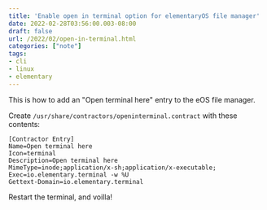```yaml
---
title: 'Enable open in terminal option for elementaryOS file manager'
date: 2022-02-28T03:56:00.003-08:00
draft: false
url: /2022/02/open-in-terminal.html
categories: ["note"]
tags: 
- cli
- linux
- elementary
---
```


This is how to add an "Open terminal here" entry to the eOS file manager.

Create `/usr/share/contractors/openinterminal.contract` with these contents:

```
[Contractor Entry]  
Name=Open terminal here  
Icon=terminal  
Description=Open terminal here  
MimeType=inode;application/x-sh;application/x-executable;  
Exec=io.elementary.terminal -w %U  
Gettext-Domain=io.elementary.terminal  

```

Restart the terminal, and voilla!